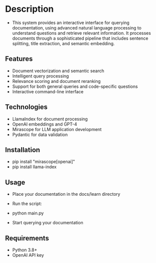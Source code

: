 # Description
- This system provides an interactive interface for querying documentation, using advanced natural language processing to understand questions and retrieve relevant information. It processes documents through a sophisticated pipeline that includes sentence splitting, title extraction, and semantic embedding.
## Features

- Document vectorization and semantic search
- Intelligent query processing
- Relevance scoring and document reranking
- Support for both general queries and code-specific questions
- Interactive command-line interface

## Technologies

- LlamaIndex for document processing
- OpenAI embeddings and GPT-4
- Mirascope for LLM application development
- Pydantic for data validation

## Installation
- pip install "mirascope[openai]"
- pip install llama-index
  
## Usage

- Place your documentation in the docs/learn directory
- Run the script:

- python main.py

- Start querying your documentation

## Requirements

- Python 3.8+
- OpenAI API key
